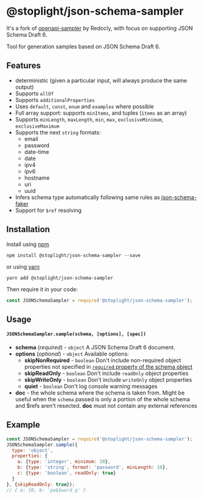 # @stoplight/json-schema-sampler

It's a fork of [openapi-sampler](https://github.com/Redocly/openapi-sampler) by Redocly, with focus on supporting JSON Schema Draft 6.

Tool for generation samples based on JSON Schema Draft 6.

## Features

- deterministic (given a particular input, will always produce the same output)
- Supports `allOf`
- Supports `additionalProperties`
- Uses `default`, `const`, `enum` and `examples` where possible
- Full array support: supports `minItems`, and tuples (`items` as an array)
- Supports `minLength`, `maxLength`, `min`, `max`, `exclusiveMinimum`, `exclusiveMaximum`
- Supports the next `string` formats:
  - email
  - password
  - date-time
  - date
  - ipv4
  - ipv6
  - hostname
  - uri
  - uuid
- Infers schema type automatically following same rules as [json-schema-faker](https://www.npmjs.com/package/json-schema-faker#inferred-types)
- Support for `$ref` resolving

## Installation

Install using [npm](https://docs.npmjs.com/getting-started/what-is-npm)

    npm install @stoplight/json-schema-sampler --save

or using [yarn](https://yarnpkg.com)

    yarn add @stoplight/json-schema-sampler

Then require it in your code:

```js
const JSONSchemaSampler = require('@stoplight/json-schema-sampler');
```

## Usage
#### `JSONSchemaSampler.sample(schema, [options], [spec])`
- **schema** (_required_) - `object`
A JSON Schema Draft 6 document.
- **options** (_optional_) - `object`
Available options:
  - **skipNonRequired** - `boolean`
  Don't include non-required object properties not specified in [`required` property of the schema object](https://swagger.io/docs/specification/data-models/data-types/#required)
  - **skipReadOnly** - `boolean`
  Don't include `readOnly` object properties
  - **skipWriteOnly** - `boolean`
  Don't include `writeOnly` object properties
  - **quiet** - `boolean`
  Don't log console warning messages
- **doc** - the whole schema where the schema is taken from. Might be useful when the `schema` passed is only a portion of the whole schema and $refs aren't resected. **doc** must not contain any external references

## Example
```js
const JSONSchemaSampler = require('@stoplight/json-schema-sampler');
JSONSchemaSampler.sample({
  type: 'object',
  properties: {
    a: {type: 'integer', minimum: 10},
    b: {type: 'string', format: 'password', minLength: 10},
    c: {type: 'boolean', readOnly: true}
  }
}, {skipReadOnly: true});
// { a: 10, b: 'pa$$word_q' }
```
